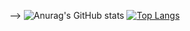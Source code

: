 <!-- ### Hi there 👋

<!--
**fischl05/fischl05** is a ✨ _special_ ✨ repository because its `README.md` (this file) appears on your GitHub profile.

Here are some ideas to get you started:

- 🔭 I’m currently working on ...
- 🌱 I’m currently learning ...
- 👯 I’m looking to collaborate on ...
- 🤔 I’m looking for help with ...
- 💬 Ask me about ...
- 📫 How to reach me: ...
- 😄 Pronouns: ...
- ⚡ Fun fact: ...
-->
 -->
![Anurag's GitHub stats](https://github-readme-stats.vercel.app/api?username=fischl05&show_icons=true&theme=prussian)
[![Top Langs](https://github-readme-stats.vercel.app/api/top-langs/?username=fischl05&layout=compact)](https://github.com/anuraghazra/github-readme-stats)
